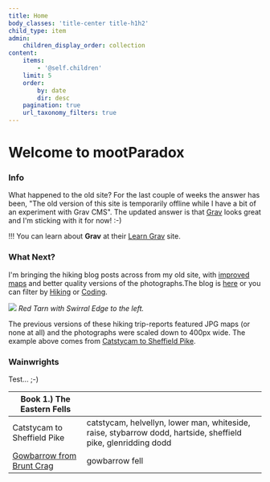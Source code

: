 ```yaml
---
title: Home
body_classes: 'title-center title-h1h2'
child_type: item
admin:
    children_display_order: collection
content:
    items:
        - '@self.children'
    limit: 5
    order:
        by: date
        dir: desc
    pagination: true
    url_taxonomy_filters: true
---
```


# Welcome to mootParadox

### Info

What happened to the old site? For the last couple of weeks the answer has been, "The old version of this site is temporarily offline while I have a bit of an experiment with Grav CMS". The updated answer is that [Grav](https://getgrav.org/) looks great and I'm sticking with it for now! :-)

!!! You can learn about **Grav** at their [Learn Grav](http://learn.getgrav.org) site.

### What Next?

I'm bringing the hiking blog posts across from my old site, with [improved maps](/blog/simple-self-hosted-gpx-map) and better quality versions of the photographs.The blog is [here](/blog) or you can filter by [Hiking](/blog/category:hiking) or [Coding](/blog/category:coding).

![](/blog/catstycam-to-sheffield-pike/swirral-edge-and-red-tarn.jpg)
*Red Tarn with Swirral Edge to the left.*

The previous versions of these hiking trip-reports featured JPG maps (or none at all) and the photographs were scaled down to 400px wide. The example above comes from [Catstycam to Sheffield Pike](/blog/catstycam-to-sheffield-pike).

### Wainwrights

Test... ;-)

| Book 1.) The Eastern Fells |  |
| --- | --- |
| Catstycam to Sheffield Pike | catstycam, helvellyn, lower man, whiteside, raise, stybarrow dodd, hartside, sheffield pike, glenridding dodd |
| [Gowbarrow from Brunt Crag](/blog/gowbarrow-from-brunt-crag) | gowbarrow fell |